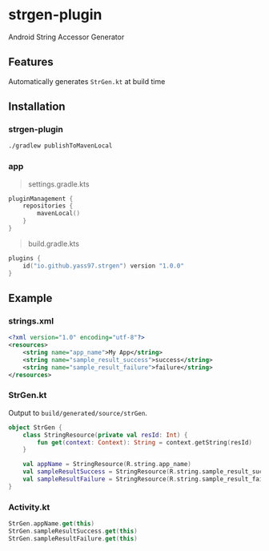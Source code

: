 # strgen-plugin
Android String Accessor Generator

## Features
Automatically generates `StrGen.kt` at build time

## Installation

### strgen-plugin
```bash
./gradlew publishToMavenLocal
```

### app
> settings.gradle.kts
```kotlin
pluginManagement {
    repositories {
        mavenLocal()
    }
}
```
> build.gradle.kts
```kotlin
plugins {
    id("io.github.yass97.strgen") version "1.0.0"
}
```

## Example

### strings.xml
```xml
<?xml version="1.0" encoding="utf-8"?>
<resources>
    <string name="app_name">My App</string>
    <string name="sample_result_success">success</string>
    <string name="sample_result_failure">failure</string>
</resources>
```

### StrGen.kt
Output to `build/generated/source/strGen`.

```kotlin
object StrGen {
    class StringResource(private val resId: Int) {
        fun get(context: Context): String = context.getString(resId)
    }

    val appName = StringResource(R.string.app_name)
    val sampleResultSuccess = StringResource(R.string.sample_result_success)
    val sampleResultFailure = StringResource(R.string.sample_result_failure)
}
```

### Activity.kt
```kotlin
StrGen.appName.get(this)
StrGen.sampleResultSuccess.get(this)
StrGen.sampleResultFailure.get(this)
```
